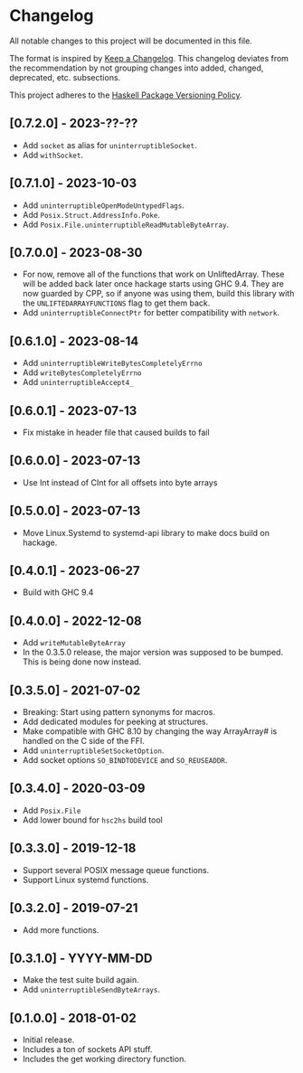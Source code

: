 # Changelog
All notable changes to this project will be documented in this file.

The format is inspired by [Keep a Changelog](http://keepachangelog.com/en/1.0.0/).
This changelog deviates from the recommendation by not grouping changes into
added, changed, deprecated, etc. subsections.

This project adheres to the [Haskell Package Versioning Policy](https://pvp.haskell.org/).

## [0.7.2.0] - 2023-??-??

- Add `socket` as alias for `uninterruptibleSocket`.
- Add `withSocket`.

## [0.7.1.0] - 2023-10-03

- Add `uninterruptibleOpenModeUntypedFlags`.
- Add `Posix.Struct.AddressInfo.Poke`.
- Add `Posix.File.uninterruptibleReadMutableByteArray`.

## [0.7.0.0] - 2023-08-30

- For now, remove all of the functions that work on UnliftedArray. These
  will be added back later once hackage starts using GHC 9.4. They are
  now guarded by CPP, so if anyone was using them, build this library
  with the `UNLIFTEDARRAYFUNCTIONS` flag to get them back.
- Add `uninterruptibleConnectPtr` for better compatibility with `network`.

## [0.6.1.0] - 2023-08-14

- Add `uninterruptibleWriteBytesCompletelyErrno`
- Add `writeBytesCompletelyErrno`
- Add `uninterruptibleAccept4_`

## [0.6.0.1] - 2023-07-13

- Fix mistake in header file that caused builds to fail

## [0.6.0.0] - 2023-07-13

- Use Int instead of CInt for all offsets into byte arrays

## [0.5.0.0] - 2023-07-13

- Move Linux.Systemd to systemd-api library to make docs build on hackage.

## [0.4.0.1] - 2023-06-27

- Build with GHC 9.4

## [0.4.0.0] - 2022-12-08

- Add `writeMutableByteArray`
- In the 0.3.5.0 release, the major version was supposed to be bumped.
  This is being done now instead.

## [0.3.5.0] - 2021-07-02

- Breaking: Start using pattern synonyms for macros.
- Add dedicated modules for peeking at structures.
- Make compatible with GHC 8.10 by changing the way ArrayArray# is handled
  on the C side of the FFI.
- Add `uninterruptibleSetSocketOption`.
- Add socket options `SO_BINDTODEVICE` and `SO_REUSEADDR`.

## [0.3.4.0] - 2020-03-09

- Add `Posix.File`
- Add lower bound for `hsc2hs` build tool

## [0.3.3.0] - 2019-12-18

- Support several POSIX message queue functions.
- Support Linux systemd functions.

## [0.3.2.0] - 2019-07-21

- Add more functions.

## [0.3.1.0] - YYYY-MM-DD

- Make the test suite build again.
- Add `uninterruptibleSendByteArrays`.

## [0.1.0.0] - 2018-01-02
- Initial release.
- Includes a ton of sockets API stuff.
- Includes the get working directory function.
